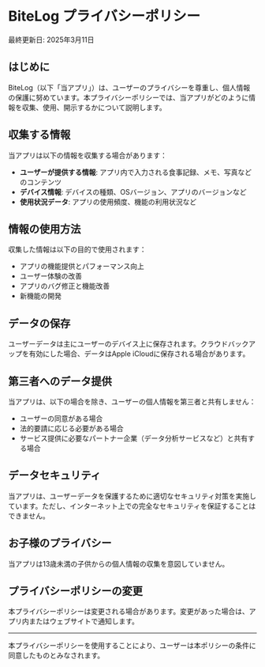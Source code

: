 # BiteLog プライバシーポリシー

最終更新日: 2025年3月11日

## はじめに

BiteLog（以下「当アプリ」）は、ユーザーのプライバシーを尊重し、個人情報の保護に努めています。本プライバシーポリシーでは、当アプリがどのように情報を収集、使用、開示するかについて説明します。

## 収集する情報

当アプリは以下の情報を収集する場合があります：

- **ユーザーが提供する情報**: アプリ内で入力される食事記録、メモ、写真などのコンテンツ
- **デバイス情報**: デバイスの種類、OSバージョン、アプリのバージョンなど
- **使用状況データ**: アプリの使用頻度、機能の利用状況など

## 情報の使用方法

収集した情報は以下の目的で使用されます：

- アプリの機能提供とパフォーマンス向上
- ユーザー体験の改善
- アプリのバグ修正と機能改善
- 新機能の開発

## データの保存

ユーザーデータは主にユーザーのデバイス上に保存されます。クラウドバックアップを有効にした場合、データはApple iCloudに保存される場合があります。

## 第三者へのデータ提供

当アプリは、以下の場合を除き、ユーザーの個人情報を第三者と共有しません：

- ユーザーの同意がある場合
- 法的要請に応じる必要がある場合
- サービス提供に必要なパートナー企業（データ分析サービスなど）と共有する場合

## データセキュリティ

当アプリは、ユーザーデータを保護するために適切なセキュリティ対策を実施しています。ただし、インターネット上での完全なセキュリティを保証することはできません。

## お子様のプライバシー

当アプリは13歳未満の子供からの個人情報の収集を意図していません。

## プライバシーポリシーの変更

本プライバシーポリシーは変更される場合があります。変更があった場合は、アプリ内またはウェブサイトで通知します。


---

本プライバシーポリシーを使用することにより、ユーザーは本ポリシーの条件に同意したものとみなされます。
